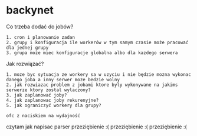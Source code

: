 # backynet



Co trzeba dodać do jobów?

    1. cron i planowanie zadan
    2. grupy i konfiguracja ile workerów w tym samym czasie może pracować dla jednej grupy
    3. grupa moze miec konfiguracje globalna albo dla kazdego serwera

Jak rozwiązać?

    1. moze byc sytuacja ze workery sa w uzyciu i nie będzie mozna wykonac danego joba a inny serwer moze bedzie wolny
    2. jak rozwiazac problem z jobami ktore byly wykonywane na jakims serwerze ktory zostal wylaczony?
    3. jak zaplanować joby?
    4. jak zaplanowac joby rekurenyjne?
    5. jak ograniczyć workery dla grupy?

    ofc z naciskiem na wydajność


czytam jak napisac parser
przeziębienie :(
przeziębienie :(
przeziębienie :(
